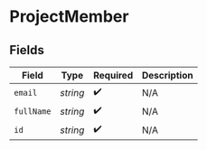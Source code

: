 # ProjectMember


## Fields

| Field              | Type               | Required           | Description        |
| ------------------ | ------------------ | ------------------ | ------------------ |
| `email`            | *string*           | :heavy_check_mark: | N/A                |
| `fullName`         | *string*           | :heavy_check_mark: | N/A                |
| `id`               | *string*           | :heavy_check_mark: | N/A                |